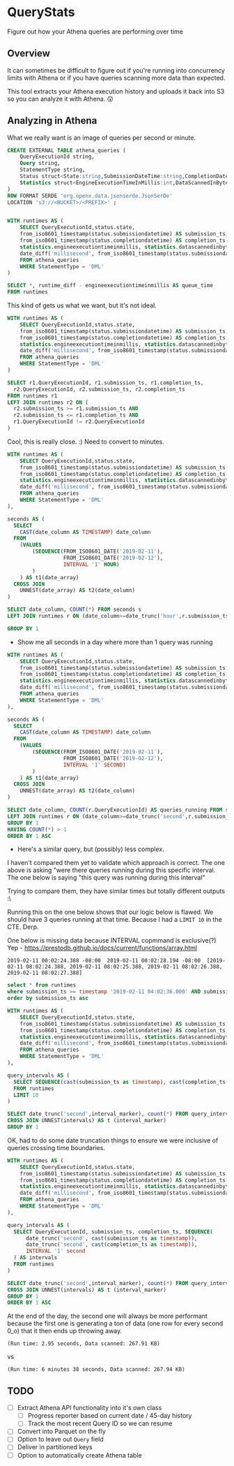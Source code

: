 # QueryStats

Figure out how your Athena queries are performing over time

## Overview

It can sometimes be difficult to figure out if you're running into concurrency limits with Athena or if you have queries scanning more data than expected.

This tool extracts your Athena execution history and uploads it back into S3 so you can analyze it with Athena. 😲

## Analyzing in Athena

What we really want is an image of queries per second or minute.

```sql
CREATE EXTERNAL TABLE athena_queries (
    QueryExecutionId string,
    Query string,
    StatementType string,
    Status struct<State:string,SubmissionDateTime:string,CompletionDateTime:string>,
    Statistics struct<EngineExecutionTimeInMillis:int,DataScannedInBytes:int>
)
ROW FORMAT SERDE 'org.openx.data.jsonserde.JsonSerDe'
LOCATION 's3://<BUCKET>/<PREFIX>' ;


WITH runtimes AS (
    SELECT QueryExecutionId,status.state,
    from_iso8601_timestamp(status.submissiondatetime) AS submission_ts,
    from_iso8601_timestamp(status.completiondatetime) AS completion_ts,
    statistics.engineexecutiontimeinmillis, statistics.datascannedinbytes,
    date_diff('millisecond', from_iso8601_timestamp(status.submissiondatetime), from_iso8601_timestamp(status.completiondatetime)) AS runtime_diff
    FROM athena_queries
    WHERE StatementType = 'DML'
)

SELECT *, runtime_diff - engineexecutiontimeinmillis AS queue_time
FROM runtimes
```

This kind of gets us what we want, but it's not ideal.

```sql
WITH runtimes AS (
    SELECT QueryExecutionId,status.state,
    from_iso8601_timestamp(status.submissiondatetime) AS submission_ts,
    from_iso8601_timestamp(status.completiondatetime) AS completion_ts,
    statistics.engineexecutiontimeinmillis, statistics.datascannedinbytes,
    date_diff('millisecond', from_iso8601_timestamp(status.submissiondatetime), from_iso8601_timestamp(status.completiondatetime)) AS runtime_diff
    FROM athena_queries
    WHERE StatementType = 'DML'
)

SELECT r1.QueryExecutionId, r1.submission_ts, r1.completion_ts, 
  r2.QueryExecutionId, r2.submission_ts, r2.completion_ts
FROM runtimes r1
LEFT JOIN runtimes r2 ON (
  r2.submission_ts >= r1.submission_ts AND
  r2.submission_ts <= r1.completion_ts AND
  r1.QueryExecutionId != r2.QueryExecutionId
)
```

Cool, this is really close. :)
Need to convert to minutes.

```sql
WITH runtimes AS (
    SELECT QueryExecutionId,status.state,
    from_iso8601_timestamp(status.submissiondatetime) AS submission_ts,
    from_iso8601_timestamp(status.completiondatetime) AS completion_ts,
    statistics.engineexecutiontimeinmillis, statistics.datascannedinbytes,
    date_diff('millisecond', from_iso8601_timestamp(status.submissiondatetime), from_iso8601_timestamp(status.completiondatetime)) AS runtime_diff
    FROM athena_queries
    WHERE StatementType = 'DML'
), 

seconds AS (
  SELECT
    CAST(date_column AS TIMESTAMP) date_column
  FROM
    (VALUES
        (SEQUENCE(FROM_ISO8601_DATE('2019-02-11'), 
                  FROM_ISO8601_DATE('2019-02-12'), 
                  INTERVAL '1' HOUR)
        )
    ) AS t1(date_array)
  CROSS JOIN
    UNNEST(date_array) AS t2(date_column)
)

SELECT date_column, COUNT(*) FROM seconds s
LEFT JOIN runtimes r ON (date_column>=date_trunc('hour',r.submission_ts) AND date_column<=date_trunc('hour',r.completion_ts))

GROUP BY 1
```

- Show me all seconds in a day where more than 1 query was running

```sql
WITH runtimes AS (
    SELECT QueryExecutionId,status.state,
    from_iso8601_timestamp(status.submissiondatetime) AS submission_ts,
    from_iso8601_timestamp(status.completiondatetime) AS completion_ts,
    statistics.engineexecutiontimeinmillis, statistics.datascannedinbytes,
    date_diff('millisecond', from_iso8601_timestamp(status.submissiondatetime), from_iso8601_timestamp(status.completiondatetime)) AS runtime_diff
    FROM athena_queries
    WHERE StatementType = 'DML'
), 

seconds AS (
  SELECT
    CAST(date_column AS TIMESTAMP) date_column
  FROM
    (VALUES
        (SEQUENCE(FROM_ISO8601_DATE('2019-02-11'), 
                  FROM_ISO8601_DATE('2019-02-12'), 
                  INTERVAL '1' SECOND)
        )
    ) AS t1(date_array)
  CROSS JOIN
    UNNEST(date_array) AS t2(date_column)
)

SELECT date_column, COUNT(r.QueryExecutionId) AS queries_running FROM seconds s
LEFT JOIN runtimes r ON (date_column>=date_trunc('second',r.submission_ts) AND date_column<=date_trunc('second',r.completion_ts))
GROUP BY 1
HAVING COUNT(*) > 1
ORDER BY 1 ASC
```

- Here's a similar query, but (possibly) less complex.

I haven't compared them yet to validate which approach is correct.
The one above is asking "were there queries running during this specific interval.
The one below is saying "this query was running during this interval"

Trying to compare them, they have similar times but totally different outputs :\

Running this on the one below shows that our logic below is flawed. We should have 3 queries running at that time.
Because I had a `LIMIT 10` in the CTE. Derp.

One below is missing data because INTERVAL copmmand is exclusive(?)
Yep - https://prestodb.github.io/docs/current/functions/array.html

```
2019-02-11 00:02:24.388 -08:00	2019-02-11 00:02:28.194 -08:00	[2019-02-11 08:02:24.388, 2019-02-11 08:02:25.388, 2019-02-11 08:02:26.388, 2019-02-11 08:02:27.388]
```

```sql
select * from runtimes
where submission_ts >= timestamp '2019-02-11 04:02:36.000' AND submission_ts <= timestamp '2019-02-11 06:02:36.000'
order by submission_ts asc
```

```sql
WITH runtimes AS (
    SELECT QueryExecutionId,status.state,
    from_iso8601_timestamp(status.submissiondatetime) AS submission_ts,
    from_iso8601_timestamp(status.completiondatetime) AS completion_ts,
    statistics.engineexecutiontimeinmillis, statistics.datascannedinbytes,
    date_diff('millisecond', from_iso8601_timestamp(status.submissiondatetime), from_iso8601_timestamp(status.completiondatetime)) AS runtime_diff
    FROM athena_queries
    WHERE StatementType = 'DML'
),

query_intervals AS (
  SELECT SEQUENCE(cast(submission_ts as timestamp), cast(completion_ts as timestamp), INTERVAL '1' second) AS intervals
  FROM runtimes
  LIMIT 10
)

SELECT date_trunc('second',interval_marker), count(*) FROM query_intervals
CROSS JOIN UNNEST(intervals) AS t (interval_marker)
GROUP BY 1
```

OK, had to do some date truncation things to ensure we were inclusive of queries crossing time boundaries.

```sql
WITH runtimes AS (
    SELECT QueryExecutionId,status.state,
    from_iso8601_timestamp(status.submissiondatetime) AS submission_ts,
    from_iso8601_timestamp(status.completiondatetime) AS completion_ts,
    statistics.engineexecutiontimeinmillis, statistics.datascannedinbytes,
    date_diff('millisecond', from_iso8601_timestamp(status.submissiondatetime), from_iso8601_timestamp(status.completiondatetime)) AS runtime_diff
    FROM athena_queries
    WHERE StatementType = 'DML'
),

query_intervals AS (
  SELECT QueryExecutionId, submission_ts, completion_ts, SEQUENCE(
      date_trunc('second', cast(submission_ts as timestamp)),
      date_trunc('second', cast(completion_ts as timestamp)),
      INTERVAL '1' second
  ) AS intervals
  FROM runtimes
)

SELECT date_trunc('second',interval_marker), count(*) FROM query_intervals
CROSS JOIN UNNEST(intervals) AS t (interval_marker)
GROUP BY 1
ORDER BY 1 ASC
```

At the end of the day, the second one will always be more performant because the first one is generating a ton of data
(one row for every second 0_o) that it then ends up throwing away. 

`(Run time: 2.95 seconds, Data scanned: 267.91 KB)`

vs

`(Run time: 6 minutes 38 seconds, Data scanned: 267.94 KB)`

## TODO

- [ ] Extract Athena API functionality into it's own class
  - [ ] Progress reporter based on current date / 45-day history
  - [ ] Track the most recent Query ID so we can resume
- [ ] Convert into Parquet on the fly
- [ ] Option to leave out `Query` field
- [ ] Deliver in partitioned keys
- [ ] Option to automatically create Athena table